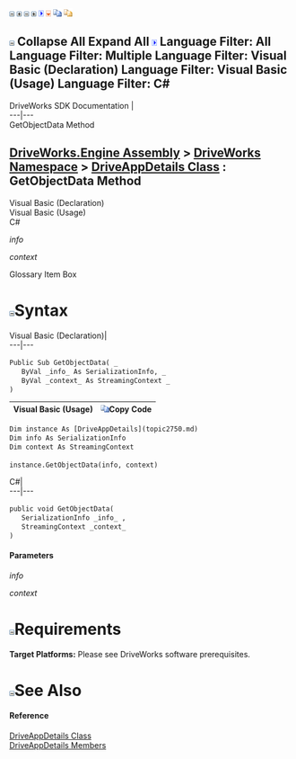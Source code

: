 ![](dotnetimages/collapse.gif) ![](dotnetimages/expand.gif) ![](dotnetimages/collapse.gif) ![](dotnetimages/expand.gif) ![](dotnetimages/drpdown.gif) ![](dotnetimages/drpdown_orange.gif) ![](dotnetimages/copycode.gif) ![](dotnetimages/copycodeHighlight.gif)

![](dotnetimages/collapse.gif) Collapse All Expand All ![](dotnetimages/drpdown.gif) Language Filter: All  Language Filter: Multiple  Language Filter: Visual Basic (Declaration) Language Filter: Visual Basic (Usage) Language Filter: C#  
---  
DriveWorks SDK Documentation  |   
---|---  
GetObjectData Method   
  
[DriveWorks.Engine Assembly](topic2156.md) > [DriveWorks Namespace](topic2159.md) > [DriveAppDetails Class](topic2750.md) : GetObjectData Method  
---  
  
Visual Basic (Declaration)    
Visual Basic (Usage)    
C# 

_info_
    

_context_
    

Glossary Item Box

# ![](dotnetimages/collapse.gif)Syntax

Visual Basic (Declaration)|   
---|---  
      
    
    Public Sub GetObjectData( _
       ByVal _info_ As SerializationInfo, _
       ByVal _context_ As StreamingContext _
    )   
  
Visual Basic (Usage)| ![](dotnetimages/copycode.gif)Copy Code  
---|---  
      
    
    Dim instance As [DriveAppDetails](topic2750.md)
    Dim info As SerializationInfo
    Dim context As StreamingContext
     
    instance.GetObjectData(info, context)  
  
C#|   
---|---  
      
    
    public void GetObjectData( 
       SerializationInfo _info_ ,
       StreamingContext _context_
    )  
  
#### Parameters

 _info_
    
_context_
    

# ![](dotnetimages/collapse.gif)Requirements

**Target Platforms:** Please see DriveWorks software prerequisites.

# ![](dotnetimages/collapse.gif)See Also

#### Reference

[DriveAppDetails Class](topic2750.md)   
[DriveAppDetails Members](topic2751.md)


